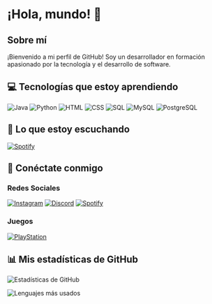 # ¡Hola, mundo! 👋

## Sobre mí
¡Bienvenido a mi perfil de GitHub! Soy un desarrollador en formación apasionado por la tecnología y el desarrollo de software.

## 💻 Tecnologías que estoy aprendiendo
![Java](https://img.shields.io/badge/Java-ED8B00?style=for-the-badge&logo=openjdk&logoColor=white)
![Python](https://img.shields.io/badge/Python-3776AB?style=for-the-badge&logo=python&logoColor=white)
![HTML](https://img.shields.io/badge/HTML5-E34F26?style=for-the-badge&logo=html5&logoColor=white)
![CSS](https://img.shields.io/badge/CSS3-1572B6?style=for-the-badge&logo=css3&logoColor=white)
![SQL](https://img.shields.io/badge/SQL-4479A1?style=for-the-badge&logo=sql&logoColor=white)
![MySQL](https://img.shields.io/badge/MySQL-4479A1?style=for-the-badge&logo=mysql&logoColor=white)
![PostgreSQL](https://img.shields.io/badge/PostgreSQL-336791?style=for-the-badge&logo=postgresql&logoColor=white)

## 🎵 Lo que estoy escuchando

[![Spotify](https://img.shields.io/badge/Spotify-1ED760?&style=for-the-badge&logo=spotify&logoColor=white)](https://open.spotify.com/track/4VQH4VluDUOsOuDxccTeyN?si=wm4kRkMmREicQPGwwZKrfQ)

<!-- Para implementar el widget de música actual, mira las instrucciones al final -->

## 🔗 Conéctate conmigo

### Redes Sociales
[![Instagram](https://img.shields.io/badge/Instagram-E4405F?style=for-the-badge&logo=instagram&logoColor=white)](https://www.instagram.com/xxoan.vx?igsh=eGx1bWhmM3ZiNzNu&utm_source=qr)
[![Discord](https://img.shields.io/badge/Discord-7289DA?style=for-the-badge&logo=discord&logoColor=white)](https://discord.gg/5sYSufuH)
[![Spotify](https://img.shields.io/badge/Spotify-1ED760?style=for-the-badge&logo=spotify&logoColor=white)](https://open.spotify.com/user/tl59ve38rzgi7kogtqonm3aln?si=_eIEsYMySWOwzx4T77fzgw)

### Juegos
[![PlayStation](https://img.shields.io/badge/PlayStation-003791?style=for-the-badge&logo=playstation&logoColor=white)](https://profile.playstation.com/JuanvicXD)

## 📊 Mis estadísticas de GitHub

![Estadísticas de GitHub](https://github-readme-stats.vercel.app/api?username=Xoanvx&show_icons=true&theme=tokyonight)

![Lenguajes más usados](https://github-readme-stats.vercel.app/api/top-langs/?username=Xoanvx&layout=compact&theme=tokyonight)
